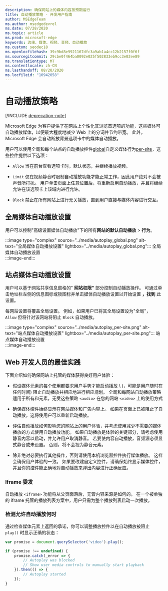 ```yaml
---
description: 确保网站上的媒体内容按预期运行
title: 自动播放策略 - 开发用户指南
author: MSEdgeTeam
ms.author: msedgedevrel
ms.date: 07/28/2020
ms.topic: article
ms.prod: microsoft-edge
keywords: 边缘、媒体、视频、音频、自动播放
ms.custom: seodec18
ms.openlocfilehash: 39c9bd8e9921167dfc3a9ab1a4cc12b2157f0f6f
ms.sourcegitcommit: 29cbe0f464ba0092e025f502833eb9cc3e02ee89
ms.translationtype: MT
ms.contentlocale: zh-CN
ms.lasthandoff: 08/20/2020
ms.locfileid: "10942058"
---
```

# 自动播放策略  

[!INCLUDE [deprecation-note](../../includes/legacy-edge-note.md)]  

Microsoft Edge 为客户提供了在网站上个性化其浏览首选项的功能，这些媒体可自动播放媒体，以便最大程度地减少 Web 上的分词并节约带宽。  此外，Microsoft Edge 会自动断放背景选项卡中的媒体自动播放。  

用户可以使用全局和每个站点的自动播放控件[global](#global-media-autoplay-settings)自定义媒体行为[per-site](#per-site-media-autoplay-settings)，这些控件提供以下选项：  

*   `Allow`  当在前台查看选项卡时，默认状态，并继续播放视频。  

*   `Limit`  仅在视频静音时限制自动播放功能才能正常工作，因此用户绝对不会被声音所打扰。  用户单击页面上任意位置后，将重新启用自动播放，并且将继续允许在该选项卡上该域内进行允许。  

*   `Block`  禁止在所有网站上进行无关播放，直到用户直接与媒体内容进行交互。  

## 全局媒体自动播放设置  

用户可以控制"高级设置媒体自动播放"下的所有**网站的默认自动播放**  >  **行为**。  

:::image type="complex" source="../media/autoplay_global.png" alt-text="全局媒体自动播放设置" lightbox="../media/autoplay_global.png":::
   全局媒体自动播放设置  
:::image-end:::  

## 站点媒体自动播放设置  

用户可以基于网站共享信息窗格的" **网站权限"** 部分控制自动播放操作。  可通过单击地址栏左侧的信息图标或锁图标并单击媒体自动播放设置以开始设置 **，找到** 此设置。  

每网站设置将覆盖全局设置。  例如，如果用户已将其全局设置设为"全局"， `Allow` 但将针对该网站将阻止 `Block` 自动播放。  

:::image type="complex" source="../media/autoplay_per-site.png" alt-text="站点媒体自动播放设置" lightbox="../media/autoplay_per-site.png":::
   站点媒体自动播放设置  
:::image-end:::  

## Web 开发人员的最佳实践  

下面介绍如何确保网站上托管的媒体获得良好用户体验：  

*   假设媒体元素的每个使用都要求用户手势才能启动播放 \ (，可能是用户随时在任何时间\) 阻止自动播放并相应地进行相应规划。  全局和每网站自动播放策略适用于所有和元素，无受这些策略 `<audio>` 在您的网站 `<video>` 上的使用方式  

*   确保媒体控件始终显示在网站媒体和广告内容上。  如果在页面上已被阻止了自动播放，这将使用户可以重新启动播放。  

*   评估自动播放如何影响您的网站上的用户体验，并考虑使用减少不需要的媒体播放的方式使用自动播放功能。  如果自动播放是体验的关键部分，请考虑使用静音内容以启动，并允许用户取消静音。  若要使内容自动播放，音频源必须显式静音或未设置。  否则，将不会视为静音元素。  

*   除非绝对必要执行其他操作，否则请使用本机浏览器控件执行媒体播放。  这样会确保用户体验的一致。  如果要改建自定义控件，请确保始终显示媒体控件，并且你的控件能正确地对自动播放来弹出内容进行正确反应。  

### Iframe 委发  

自动播放 `<iframe>` 功能将从父页面落后，无管内容来源是如何的。  在一个被单独的 iframe 托管的播放列表方案中，用户只需为整个播放列表启动一次播放。  

### 检测允许自动播放何时  

通过检查媒体元素上返回的承诺，你可以调整播放控件以在自动播放被阻止 `play()` 时显示正确的状态：  

```javascript
var promise = document.querySelector('video').play();

if (promise !== undefined) { 
    promise.catch(_error => { 
        // Autoplay was blocked
        // Show user media controls to manually start playback
    }).then(() => { 
        // Autoplay started
    }); 
}
```  
